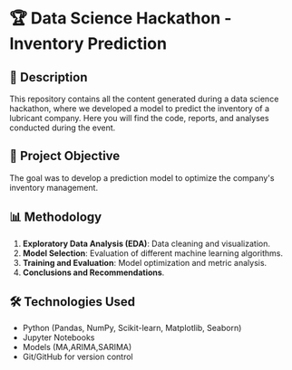 # 🏆 Data Science Hackathon - Inventory Prediction

## 📌 Description
This repository contains all the content generated during a data science hackathon, where we developed a model to predict the inventory of a lubricant company. Here you will find the code, reports, and analyses conducted during the event.

## 🚀 Project Objective
The goal was to develop a prediction model to optimize the company's inventory management.

## 📊 Methodology
1. **Exploratory Data Analysis (EDA)**: Data cleaning and visualization.
2. **Model Selection**: Evaluation of different machine learning algorithms.
4. **Training and Evaluation**: Model optimization and metric analysis.
5. **Conclusions and Recommendations**.

## 🛠 Technologies Used
- Python (Pandas, NumPy, Scikit-learn, Matplotlib, Seaborn)
- Jupyter Notebooks
- Models (MA,ARIMA,SARIMA)
- Git/GitHub for version control
